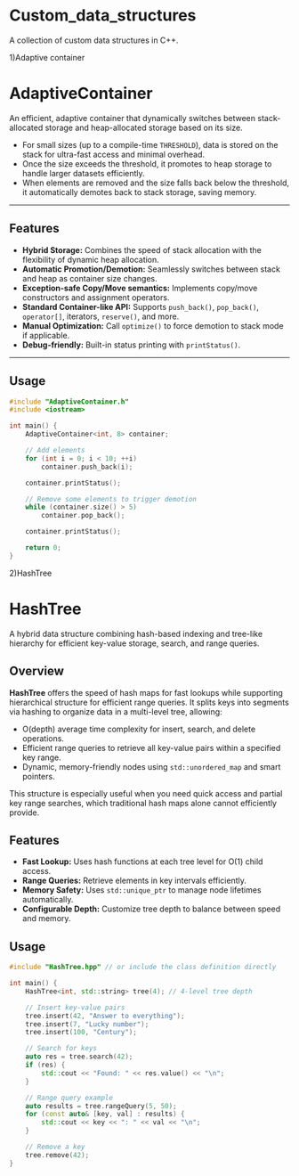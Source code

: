 # Custom_data_structures
A collection of custom data structures in C++.

1)Adaptive container
# AdaptiveContainer

An efficient, adaptive container that dynamically switches between stack-allocated storage and heap-allocated storage based on its size. 

- For small sizes (up to a compile-time `THRESHOLD`), data is stored on the stack for ultra-fast access and minimal overhead.
- Once the size exceeds the threshold, it promotes to heap storage to handle larger datasets efficiently.
- When elements are removed and the size falls back below the threshold, it automatically demotes back to stack storage, saving memory.

---

## Features

- **Hybrid Storage:** Combines the speed of stack allocation with the flexibility of dynamic heap allocation.
- **Automatic Promotion/Demotion:** Seamlessly switches between stack and heap as container size changes.
- **Exception-safe Copy/Move semantics:** Implements copy/move constructors and assignment operators.
- **Standard Container-like API:** Supports `push_back()`, `pop_back()`, `operator[]`, iterators, `reserve()`, and more.
- **Manual Optimization:** Call `optimize()` to force demotion to stack mode if applicable.
- **Debug-friendly:** Built-in status printing with `printStatus()`.

---

## Usage

```cpp
#include "AdaptiveContainer.h"
#include <iostream>

int main() {
    AdaptiveContainer<int, 8> container;

    // Add elements
    for (int i = 0; i < 10; ++i)
        container.push_back(i);

    container.printStatus();

    // Remove some elements to trigger demotion
    while (container.size() > 5)
        container.pop_back();

    container.printStatus();

    return 0;
}
```


2)HashTree
# HashTree 
A hybrid data structure combining hash-based indexing and tree-like hierarchy for efficient key-value storage, search, and range queries.

## Overview

**HashTree** offers the speed of hash maps for fast lookups while supporting hierarchical structure for efficient range queries. It splits keys into segments via hashing to organize data in a multi-level tree, allowing:

- O(depth) average time complexity for insert, search, and delete operations.
- Efficient range queries to retrieve all key-value pairs within a specified key range.
- Dynamic, memory-friendly nodes using `std::unordered_map` and smart pointers.

This structure is especially useful when you need quick access and partial key range searches, which traditional hash maps alone cannot efficiently provide.

## Features

- **Fast Lookup:** Uses hash functions at each tree level for O(1) child access.
- **Range Queries:** Retrieve elements in key intervals efficiently.
- **Memory Safety:** Uses `std::unique_ptr` to manage node lifetimes automatically.
- **Configurable Depth:** Customize tree depth to balance between speed and memory.

## Usage

```cpp
#include "HashTree.hpp" // or include the class definition directly

int main() {
    HashTree<int, std::string> tree(4); // 4-level tree depth

    // Insert key-value pairs
    tree.insert(42, "Answer to everything");
    tree.insert(7, "Lucky number");
    tree.insert(100, "Century");

    // Search for keys
    auto res = tree.search(42);
    if (res) {
        std::cout << "Found: " << res.value() << "\n";
    }

    // Range query example
    auto results = tree.rangeQuery(5, 50);
    for (const auto& [key, val] : results) {
        std::cout << key << ": " << val << "\n";
    }

    // Remove a key
    tree.remove(42);
}
```

